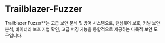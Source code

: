 # Trailblazer-Fuzzer
Trailblazer Fuzzer**는 고급 보안 분석 및 방어 시스템으로, 랜섬웨어 보호, 커널 보안 분석, 바이너리 보호 기법 확인, 고급 퍼징 기능을 통합적으로 제공하는 다목적 보안 도구입니다.
